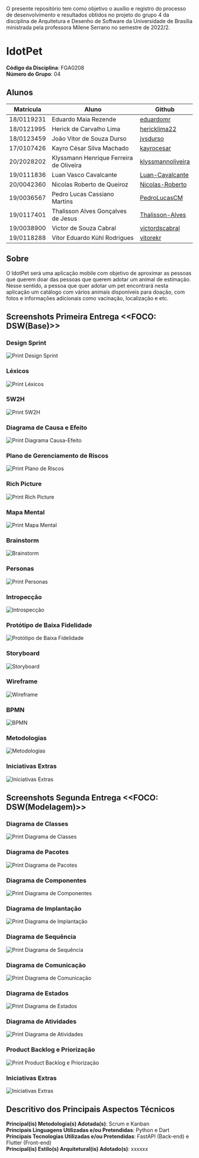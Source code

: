 O presente repositório tem como objetivo o auxílio e registro do processo de desenvolvimento e resultados obtidos no projeto do grupo 4 da disciplina de Arquitetura e Desenho de Software da Universidade de Brasília ministrada pela professora Milene Serrano no semestre de 2022/2.

# IdotPet

**Código da Disciplina**: FGA0208<br>
**Número do Grupo**: 04<br>

## Alunos

| Matrícula  | Aluno                                    | Github                                                |
| ---------- | ---------------------------------------- | ----------------------------------------------------- |
| 18/0119231 | Eduardo Maia Rezende          |  [eduardomr](https://github.com/eduardomr)   |
| 18/0121995 | Herick de Carvalho Lima |   [hericklima22](https://github.com/hericklima22) |
| 18/0123459 | João Vitor de Souza Durso | [jvsdurso](https://github.com/jvsdurso) |
| 17/0107426 | Kayro César Silva Machado | [kayrocesar](https://github.com/kayrocesar) |
| 20/2028202 | Klyssmann Henrique Ferreira de Oliveira | [klyssmannoliveira](https://github.com/klyssmannoliveira) | 
| 19/0111836 | Luan Vasco Cavalcante | [Luan-Cavalcante](https://github.com/Luan-Cavalcante) |
| 20/0042360 | Nicolas Roberto de Queiroz | [Nicolas-Roberto](https://github.com/Nicolas-Roberto) |
| 19/0036567 | Pedro Lucas Cassiano Martins | [PedroLucasCM](https://github.com/PedroLucasCM) |
| 19/0117401 | Thalisson Alves Gonçalves de Jesus | [Thalisson-Alves](https://github.com/Thalisson-Alves) |
| 19/0038900 | Victor de Souza Cabral | [victordscabral](https://github.com/victordscabral) |
| 19/0118288 | Vitor Eduardo Kühl Rodrigues |[vitorekr](https://github.com/vitorekr) |


## Sobre

O IdotPet será uma aplicação mobile com objetivo de aproximar as pessoas que querem doar das pessoas que querem adotar um animal de estimação. Nesse sentido, a pessoa que quer adotar um pet encontrará nesta aplicação um catálogo com vários animais disponíveis para doação, com fotos e informações adicionais como vacinação, localização e etc.


## Screenshots Primeira Entrega <<FOCO: DSW(Base)>>

### Design Sprint
![Print Design Sprint](./assets/readme/designsprint.png)
### Léxicos
![Print Léxicos](./assets/readme/lexico.png)
### 5W2H
![Print 5W2H](./assets/readme/5w2h.png)
### Diagrama de Causa e Efeito
![Print Diagrama Causa-Efeito](./assets/readme/causa_efeito.png)

### Plano de Gerenciamento de Riscos
![Print Plano de Riscos](./assets/readme/gerenciamento_risco.png)
### Rich Picture
![Print Rich Picture](./assets/readme/rich_picture.png)
### Mapa Mental

![Print Mapa Mental](./assets/readme/mapa_mental.png)
### Brainstorm

![Brainstorm](./assets/readme/brainstorm.png)
### Personas

![Print Personas](./assets/readme/personas.png)
### Intropecção

![Introspecção](./assets/readme/introspec%C3%A7%C3%A3o.png)

### Protótipo de Baixa Fidelidade

![Protótipo de Baixa Fidelidade](./assets/readme/prot_baixa.png)

### Storyboard

![Storyboard](./assets/readme/storyboard.png)

### Wireframe

![Wireframe](./assets/readme/wireframe.png)

### BPMN

![BPMN](./assets/readme/BMN.png)

### Metodologias

![Metodologias](./assets/readme/metodologias.png)

### Iniciativas Extras

![Iniciativas Extras](./assets/readme/iniciativas1.png)




## Screenshots Segunda Entrega <<FOCO: DSW&#40;Modelagem&#41;>>
### Diagrama de Classes
![Print Diagrama de Classes](./assets/readme/diagrama_classe.png)
### Diagrama de Pacotes
![Print Diagrama de Pacotes](./assets/readme/diagrama_pacote.png)

### Diagrama de Componentes
![Print Diagrama de Componentes](./assets/readme/diagrama_componente.png)
### Diagrama de Implantação
![Print Diagrama de Implantação](./assets/readme/diagrama_implanta%C3%A7%C3%A3o.png)
### Diagrama de Sequência
![Print Diagrama de Sequência](./assets/readme/diagrama_sequencia.png)
### Diagrama de Comunicação
![Print Diagrama de Comunicação](./assets/readme/diagrama_comunicacao.png)
### Diagrama de Estados
![Print Diagrama de Estados](./assets/readme/diagrama_estados.png)
### Diagrama de Atividades
![Print Diagrama de Atividades](./assets/readme/diagrama_atividades.png)
### Product Backlog e Priorização
![Print Product Backlog e Priorização](./assets/readme/backlog_prioriza%C3%A7%C3%A3o.png)

### Iniciativas Extras

![Iniciativas Extras](./assets/readme/iniciativas2.png)


[//]: # ()
[//]: # (## Screenshots Terceira Entrega <<FOCO: DSW&#40;Padrões de Projeto&#41;>>)

[//]: # (Adicione 2 ou mais screenshots do projeto em termos de artefatos da Terceira Entrega.)

[//]: # ()
[//]: # (## Screenshots Quarta Entrega &#40;FINAL&#41; <<FOCOS: Arquitetura & Reutilização de Software & PROJETO FINAL>>)

[//]: # (Adicione 2 ou mais screenshots do projeto em termos de interface e/ou funcionamento.)

## Descritivo dos Principais Aspectos Técnicos 
**Principal(is) Metodologia(s) Adotada(s)**: Scrum e Kanban<br>
**Principais Linguagens Utilizadas e/ou Pretendidas**: Python e Dart<br>
**Principais Tecnologias Utilizadas e/ou Pretendidas**: FastAPI (Back-end) e Flutter (Front-end)<br>
**Principal(is) Estilo(s) Arquitetural(is) Adotado(s)**: xxxxxx<br>

[//]: # (## O Projeto está rodando?)

[//]: # (&#40; &#41; SIM)

[//]: # (&#40; &#41; NÃO)

[//]: # (Se SIM, insira um manual &#40;ou um script&#41; para auxiliar ainda mais os interessados em consultar o projeto.)

[//]: # (## Informações Complementares )

[//]: # (Quaisquer outras informações sobre seu projeto podem ser descritas nessa seção.)
